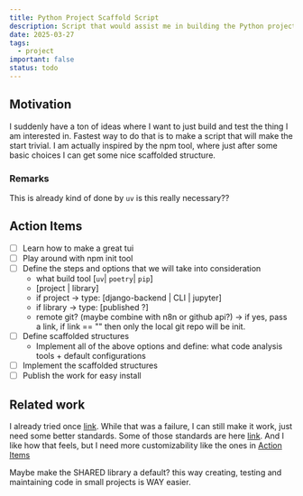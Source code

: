 ```yaml
---
title: Python Project Scaffold Script
description: Script that would assist me in building the Python project that I want to do
date: 2025-03-27
tags:
  - project
important: false
status: todo
---
```


## Motivation

I suddenly have a ton of ideas where I want to just build and test the thing I
am interested in. Fastest way to do that is to make a script that will make the
start trivial. I am actually inspired by the npm tool, where just after some
basic choices I can get some nice scaffolded structure.

### Remarks

This is already kind of done by `uv` is this really necessary??

## Action Items

- [ ] Learn how to make a great tui
- [ ] Play around with npm init tool
- [ ] Define the steps and options that we will take into consideration
    - what build tool \[`uv`| `poetry`| `pip`\]
    - \[project | library\]
    - if project -> type: \[django-backend | CLI | jupyter\]
    - if library -> type: \[published ?\]
    - remote git? (maybe combine with n8n or github api?) -> if yes, pass a link, if link == "" then only the local git repo will be init.
- [ ] Define scaffolded structures
    - Implement all of the above options and define: what code analysis tools + default configurations
- [ ] Implement the scaffolded structures
- [ ] Publish the work for easy install

## Related work

I already tried once [link](https://github.com/ChrisW-priv/PythonProjectTemplate/tree/main).
While that was a failure, I can still make it work, just need some better standards.
Some of those standards are here [link](https://github.com/ChrisW-priv/python-library-template).
And I like how that feels, but I need more customizability like the ones in 
[Action Items](Python%20Project%20Setup%20Script.md#Action%20Items)

Maybe make the SHARED library a default? this way creating, testing and
maintaining code in small projects is WAY easier.
